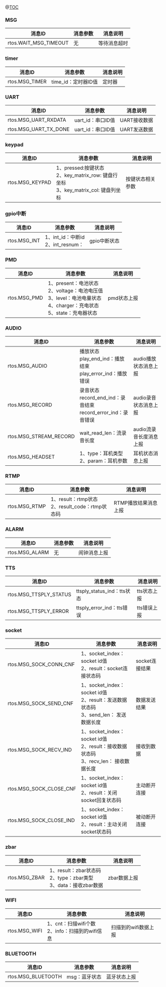 @[TOC](目录名称)
### MSG


| 消息ID | 消息参数 | 消息说明 |
| --- | --- |--- |
| rtos.WAIT_MSG_TIMEOUT| 无 |等待消息超时 |

### timer

| 消息ID | 消息参数 | 消息说明 |
| --- | --- |--- |
| rtos.MSG_TIMER| time_id：定时器ID值|定时器 |

### UART

| 消息ID | 消息参数 | 消息说明 |
| --- | --- |--- |
| rtos.MSG_UART_RXDATA| uart_id：串口ID值 |UART接收数据 |
| rtos.MSG_UART_TX_DONE| uart_id：串口ID值 |UART发送数据 |

### keypad

| 消息ID | 消息参数 | 消息说明 |
| --- | --- |--- |
| rtos.MSG_KEYPAD| 1、pressed:按键状态<br> 2、key_matrix_row:  键盘行坐标<br> 3、key_matrix_col: 键盘列坐标 |按键状态相关参数 |

### gpio中断

| 消息ID | 消息参数 | 消息说明 |
| --- | --- |--- |
| rtos.MSG_INT|1、int_id：中断id <br>2、int_resnum： |gpio中断状态 |

### PMD

| 消息ID | 消息参数 | 消息说明 |
| --- | --- |--- |
| rtos.MSG_PMD| 1、present：电池状态 <br>2、voltage：电池电压值 <br>3、level：电池电量状态 <br>4、charger：充电状态 <br>5、state：充电器状态 | pmd状态上报 |

### AUDIO

| 消息ID | 消息参数 | 消息说明 |
| --- | --- |--- |
| rtos.MSG_AUDIO| 播放状态<br>play_end_ind：播放结束<br>play_error_ind：播放错误 |audio播放状态消息上报 |
| rtos.MSG_RECORD| 录音状态<br>record_end_ind：录音结束<br>record_error_ind：录音错误  |audio录音状态消息上报 |
| rtos.MSG_STREAM_RECORD| wait_read_len：流录音长度 |audio流录音长度消息上报 |
| rtos.MSG_HEADSET| 1、type：耳机类型 <br>2、param：耳机参数  |耳机状态消息上报 |

### RTMP

| 消息ID | 消息参数 | 消息说明 |
| --- | --- |--- |
| rtos.MSG_RTMP| 1、result：rtmp状态 <br>2、result_code：rtmp状态码|RTMP播放结果消息上报 |

### ALARM

| 消息ID | 消息参数 | 消息说明 |
| --- | --- |--- |
| rtos.MSG_ALARM| 无 |闹钟消息上报 |

### TTS

| 消息ID | 消息参数 | 消息说明 |
| --- | --- |--- |
|rtos.MSG_TTSPLY_STATUS| ttsply_status_ind：tts状态 |tts状态上报 |
| rtos.MSG_TTSPLY_ERROR| ttsply_error_ind：tts错误 |tts错误上报 |

### socket

| 消息ID | 消息参数 | 消息说明 |
| --- | --- |--- |
| rtos.MSG_SOCK_CONN_CNF| 1、socket_index：socket id值<br>2、result：socket连接状态码 |socket连接结果 |
|rtos.MSG_SOCK_SEND_CNF| 1、socket_index：socket id值<br>2、result：发送数据状态码<br>3、send_len： 发送数据长度 |数据发送结果 |
|rtos.MSG_SOCK_RECV_IND|  1、socket_index：socket id值<br>2、result：接收数据状态码<br>3、recv_len： 接收数据长度  |接收到数据 |
|rtos.MSG_SOCK_CLOSE_CNF| 1、socket_index：socket id值<br>2、result：关闭socket回复状态码  |主动断开连接 |
|rtos.MSG_SOCK_CLOSE_IND| 1、socket_index：socket id值<br>2、result：主动关闭socket状态码  |被动断开连接 |

### zbar

| 消息ID | 消息参数 | 消息说明 |
| --- | --- |--- |
| rtos.MSG_ZBAR| 1、result：zbar状态码<br>2、type：zbar类型<br>3、data：接收zbar数据 | zbar数据上报 |


### WIFI

| 消息ID | 消息参数 | 消息说明 |
| --- | --- |--- |
| rtos.MSG_WIFI| 1、cnt：扫描wifi个数<br>2、info：扫描到的wifi信息 | 扫描到的wifi数据上报 |

### BLUETOOTH

| 消息ID | 消息参数 | 消息说明 |
| --- | --- |--- |
| rtos.MSG_BLUETOOTH| msg：蓝牙状态 | 蓝牙状态上报 |


